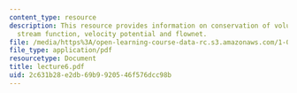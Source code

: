 ```yaml
---
content_type: resource
description: This resource provides information on conservation of volume for a streamtube,
  stream function, velocity potential and flownet.
file: /media/https%3A/open-learning-course-data-rc.s3.amazonaws.com/1-060-engineering-mechanics-ii-spring-2006/2c631b28e2db69b9920546f576dcc98b_lecture6.pdf
file_type: application/pdf
resourcetype: Document
title: lecture6.pdf
uid: 2c631b28-e2db-69b9-9205-46f576dcc98b
---
```


